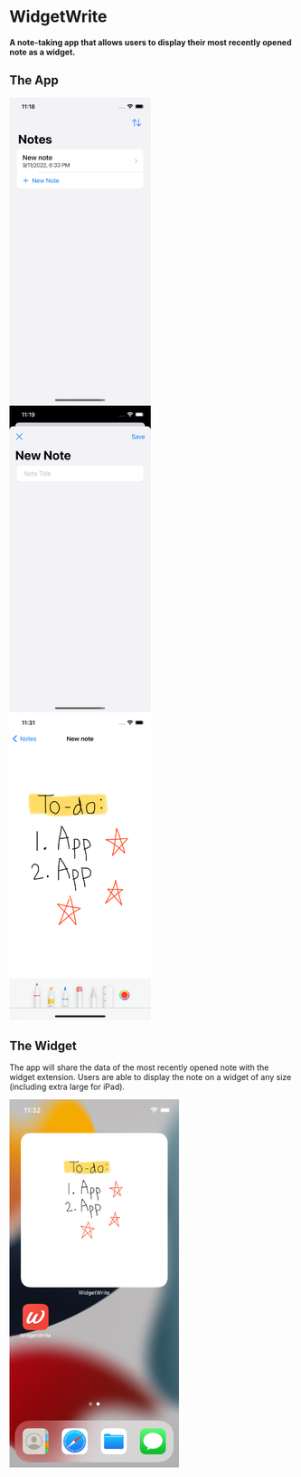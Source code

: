 # WidgetWrite
#### A note-taking app that allows users to display their most recently opened note as a widget.

## The App
<img src="/WidgetWrite/Assets.xcassets/contentviewscreenshot.imageset/contentviewscreenshot.png?raw=true" width="250"> &emsp; <img src="/WidgetWrite/Assets.xcassets/newnotescreenshot.imageset/newnotescreenshot.png?raw=true" width="250"> &emsp; <img src="/WidgetWrite/Assets.xcassets/canvasviewscreenshot.imageset/canvasviewscreenshot.png?raw=true" width="250">

## The Widget
The app will share the data of the most recently opened note with the widget extension. Users are able to display the note on a widget of any size (including extra large for iPad).

<img src="/WidgetWrite/Assets.xcassets/widgetscreenshot.imageset/widgetscreenshot.png?raw=true" width="300">

